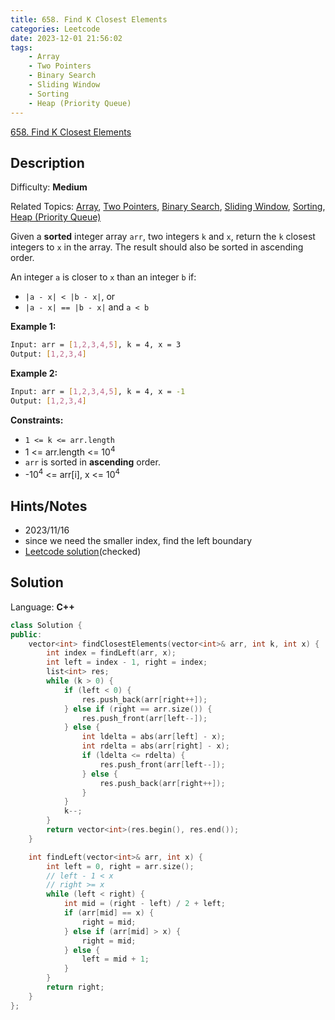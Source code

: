 ```yaml
---
title: 658. Find K Closest Elements
categories: Leetcode
date: 2023-12-01 21:56:02
tags:
    - Array
    - Two Pointers
    - Binary Search
    - Sliding Window
    - Sorting
    - Heap (Priority Queue)
---
```


[658\. Find K Closest Elements](https://leetcode.com/problems/find-k-closest-elements/)

## Description

Difficulty: **Medium**

Related Topics: [Array](https://leetcode.com/tag/https://leetcode.com/tag/array//), [Two Pointers](https://leetcode.com/tag/https://leetcode.com/tag/two-pointers//), [Binary Search](https://leetcode.com/tag/https://leetcode.com/tag/binary-search//), [Sliding Window](https://leetcode.com/tag/https://leetcode.com/tag/sliding-window//), [Sorting](https://leetcode.com/tag/https://leetcode.com/tag/sorting//), [Heap (Priority Queue)](https://leetcode.com/tag/https://leetcode.com/tag/heap-priority-queue//)

Given a **sorted** integer array `arr`, two integers `k` and `x`, return the `k` closest integers to `x` in the array. The result should also be sorted in ascending order.

An integer `a` is closer to `x` than an integer `b` if:

* `|a - x| < |b - x|`, or
* `|a - x| == |b - x|` and `a < b`

**Example 1:**

```bash
Input: arr = [1,2,3,4,5], k = 4, x = 3
Output: [1,2,3,4]
```

**Example 2:**

```bash
Input: arr = [1,2,3,4,5], k = 4, x = -1
Output: [1,2,3,4]
```

**Constraints:**

* `1 <= k <= arr.length`
* 1 <= arr.length <= 10<sup>4</sup>
* `arr` is sorted in **ascending** order.
* -10<sup>4</sup> <= arr[i], x <= 10<sup>4</sup>

## Hints/Notes

* 2023/11/16
* since we need the smaller index, find the left boundary
* [Leetcode solution](https://leetcode.com/problems/find-k-closest-elements/editorial/?envType=company&envId=facebook&favoriteSlug=facebook-three-months)(checked)

## Solution

Language: **C++**

```C++
class Solution {
public:
    vector<int> findClosestElements(vector<int>& arr, int k, int x) {
        int index = findLeft(arr, x);
        int left = index - 1, right = index;
        list<int> res;
        while (k > 0) {
            if (left < 0) {
                res.push_back(arr[right++]);
            } else if (right == arr.size()) {
                res.push_front(arr[left--]);
            } else {
                int ldelta = abs(arr[left] - x);
                int rdelta = abs(arr[right] - x);
                if (ldelta <= rdelta) {
                    res.push_front(arr[left--]);
                } else {
                    res.push_back(arr[right++]);
                }
            }
            k--;
        }
        return vector<int>(res.begin(), res.end());
    }

    int findLeft(vector<int>& arr, int x) {
        int left = 0, right = arr.size();
        // left - 1 < x
        // right >= x
        while (left < right) {
            int mid = (right - left) / 2 + left;
            if (arr[mid] == x) {
                right = mid;
            } else if (arr[mid] > x) {
                right = mid;
            } else {
                left = mid + 1;
            }
        }
        return right;
    }
};
```

